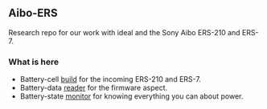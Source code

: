 ## Aibo-ERS

Research repo for our work with ideal and the Sony Aibo ERS-210 and ERS-7.

### What is here

* Battery-cell [build](/battery-cell/README.md) for the incoming ERS-210 and ERS-7.
* Battery-data [reader](/battery-reader/README.md) for the firmware aspect.
* Battery-state [monitor](/battery-monitor/README.md) for knowing everything you can about power.